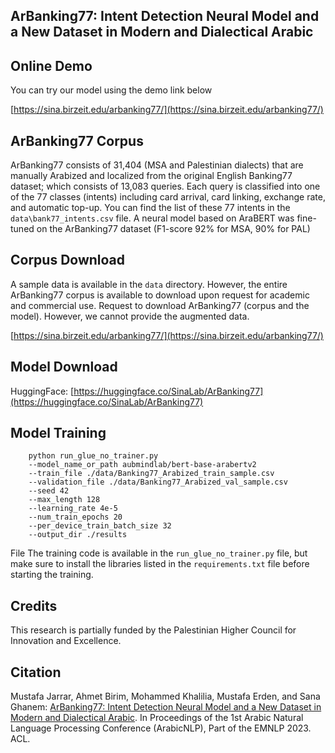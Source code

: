 ## ArBanking77: Intent Detection Neural Model and a New Dataset in Modern and Dialectical Arabic


Online Demo
--------
You can try our model using the demo link below

[https://sina.birzeit.edu/arbanking77/](https://sina.birzeit.edu/arbanking77/)


ArBanking77 Corpus
--------
ArBanking77 consists of 31,404 (MSA and Palestinian dialects) that are manually Arabized and localized from the original English Banking77 dataset; which consists of 13,083 queries. Each query is classified into one of the 77 classes (intents) including card arrival, card linking, exchange rate, and automatic top-up. You can find the list of these 77 intents in the `data\bank77_intents.csv` file. A neural model based on AraBERT was fine-tuned on the ArBanking77 dataset (F1-score 92% for MSA, 90% for PAL)


Corpus Download
--------
A sample data is available in the `data` directory. However, the entire ArBanking77 corpus is 
available to download upon request for academic and commercial use. Request to download 
ArBanking77 (corpus and the model). However, we cannot provide the augmented data.

[https://sina.birzeit.edu/arbanking77/](https://sina.birzeit.edu/arbanking77/)


Model Download
--------
HuggingFace: [https://huggingface.co/SinaLab/ArBanking77](https://huggingface.co/SinaLab/ArBanking77)


Model Training
--------

```commandline
    python run_glue_no_trainer.py 
    --model_name_or_path aubmindlab/bert-base-arabertv2
    --train_file ./data/Banking77_Arabized_train_sample.csv 
    --validation_file ./data/Banking77_Arabized_val_sample.csv 
    --seed 42 
    --max_length 128 
    --learning_rate 4e-5
    --num_train_epochs 20  
    --per_device_train_batch_size 32 
    --output_dir ./results
```

File
The training code is available in the `run_glue_no_trainer.py` file, but make sure to install the libraries listed in the `requirements.txt` file before starting the training.


Credits
-------
This research is partially funded by the Palestinian Higher Council for Innovation and Excellence.


Citation
-------
Mustafa Jarrar, Ahmet Birim, Mohammed Khalilia, Mustafa Erden, and Sana Ghanem: [ArBanking77: Intent Detection Neural Model and a New Dataset in Modern and Dialectical Arabic](http://www.jarrar.info/publications/JBKEG23.pdf). In Proceedings of the 1st Arabic Natural Language Processing Conference (ArabicNLP), Part of the EMNLP 2023. ACL.
